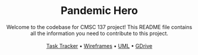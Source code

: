 <br />
<div align="center">
  <h1 align="center">Pandemic Hero</h1>

  <p align="center">
    Welcome to the codebase for CMSC 137 project! This README file contains all the information you need to contribute to this project.
    <br />
    <br />
    <a href="https://docs.google.com/spreadsheets/d/1aKWxqGMbyEnyWf6LY2PL20jWq92p4WXMJ-gG6z7noeg/edit?usp=sharing">Task Tracker</a>
    •
    <a href="https://www.figma.com/file/sxtUN2W2v9hoBDgicC5VZY/CMSC-137%3A-The-Pandemic-Hero-Game?node-id=0%3A1&t=1se8tmSqt8tgjxvd-1">Wireframes</a>
    •
     <a href="https://lucid.app/lucidchart/0d0bc8c3-1ffe-4e19-baac-5c1cb9abb395/edit?invitationId=inv_3be17a99-adcf-4687-8627-8297eafeb98d&page=HWEp-vi-RSFO#">UML</a>
     •
     <a href="https://drive.google.com/drive/folders/12dNzwNXSyomnyB5SFX7v0bKPeh8jNTA-?usp=sharing">GDrive</a>
    <br>
  </p>
</div>

